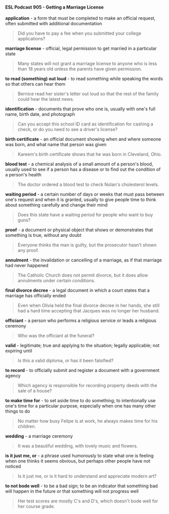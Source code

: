 #### ESL Podcast 905 - Getting a Marriage License

**application** - a form that must be completed to make an official request, often
submitted with additional documentation

> Did you have to pay a fee when you submitted your college applications?

**marriage license** - official, legal permission to get married in a particular state

> Many states will not grant a marriage license to anyone who is less than 18
years old unless the parents have given permission.

**to read (something) out loud** - to read something while speaking the words so
that others can hear them

> Bernice read her sister's letter out loud so that the rest of the family could hear
the latest news.

**identification** - documents that prove who one is, usually with one's full name,
birth date, and photograph

> Can you accept this school ID card as identification for cashing a check, or do
you need to see a driver's license?

**birth certificate** - an official document showing when and where someone was
born, and what name that person was given

> Kareem's birth certificate shows that he was born in Cleveland, Ohio.

**blood test** - a chemical analysis of a small amount of a person's blood, usually
used to see if a person has a disease or to find out the condition of a person's
health

> The doctor ordered a blood test to check Nolan's cholesterol levels.

**waiting period** - a certain number of days or weeks that must pass between
one's request and when it is granted, usually to give people time to think about
something carefully and change their mind

> Does this state have a waiting period for people who want to buy guns?

**proof** - a document or physical object that shows or demonstrates that
something is true, without any doubt

> Everyone thinks the man is guilty, but the prosecutor hasn't shown any proof.

**annulment** - the invalidation or cancelling of a marriage, as if that marriage had
never happened

> The Catholic Church does not permit divorce, but it does allow annulments
under certain conditions.

**final divorce decree** - a legal document in which a court states that a marriage
has officially ended

> Even when Olivia held the final divorce decree in her hands, she still had a hard
time accepting that Jacques was no longer her husband.

**officiant** - a person who performs a religious service or leads a religious
ceremony

> Who was the officiant at the funeral?

**valid** - legitimate; true and applying to the situation; legally applicable; not
expiring until

> Is this a valid diploma, or has it been falsified?

**to record** - to officially submit and register a document with a government
agency

> Which agency is responsible for recording property deeds with the sale of a
house?

**to make time for** - to set aside time to do something; to intentionally use one's
time for a particular purpose, especially when one has many other things to do

> No matter how busy Felipe is at work, he always makes time for his children.

**wedding** - a marriage ceremony

> It was a beautiful wedding, with lovely music and flowers.

**is it just me, or** - a phrase used humorously to state what one is feeling when
one thinks it seems obvious, but perhaps other people have not noticed

> Is it just me, or is it hard to understand and appreciate modern art?

**to not bode well** - to be a bad sign; to be an indicator that something bad will
happen in the future or that something will not progress well

> Her test scores are mostly C's and D's, which doesn't bode well for her course
grade.

